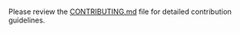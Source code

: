 Please review the [CONTRIBUTING.md](../CONTRIBUTING.md) file for detailed contribution guidelines.

